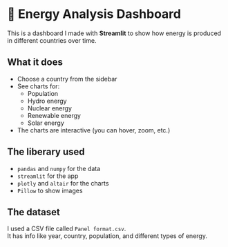 # 🔋 Energy Analysis Dashboard

This is a dashboard I made with **Streamlit** to show how energy is produced in different countries over time.

## What it does

- Choose a country from the sidebar
- See charts for:
  - Population
  - Hydro energy
  - Nuclear energy
  - Renewable energy
  - Solar energy
- The charts are interactive (you can hover, zoom, etc.)

## The liberary used

- `pandas` and `numpy` for the data
- `streamlit` for the app
- `plotly` and `altair` for the charts
- `Pillow` to show images

## The dataset 

I used a CSV file called `Panel format.csv`.  
It has info like year, country, population, and different types of energy.




